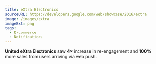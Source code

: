```yaml
---
title: eXtra Electronics
sourceURL: https://developers.google.com/web/showcase/2016/extra
image: /images/extra
imageExt: png
tags:
  - E-commerce
  - Notifications
---
```


**United eXtra Electronics** saw **4×** increase in re-engagement and **100%**
more sales from users arriving via web push.
